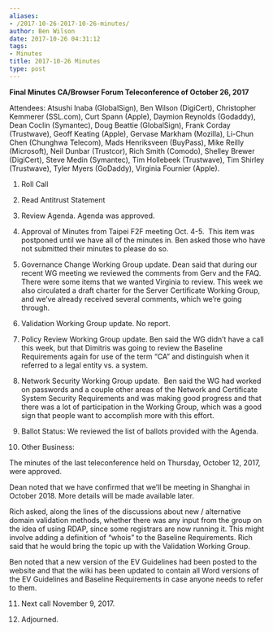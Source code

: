```yaml
---
aliases:
- /2017-10-26-2017-10-26-minutes/
author: Ben Wilson
date: 2017-10-26 04:31:12
tags:
- Minutes
title: 2017-10-26 Minutes
type: post
---
```


**Final Minutes CA/Browser Forum Teleconference of October 26, 2017**

Attendees: Atsushi Inaba (GlobalSign), Ben Wilson (DigiCert), Christopher Kemmerer (SSL.com), Curt Spann (Apple), Daymion Reynolds (Godaddy), Dean Coclin (Symantec), Doug Beattie (GlobalSign), Frank Corday (Trustwave), Geoff Keating (Apple), Gervase Markham (Mozilla), Li-Chun Chen (Chunghwa Telecom), Mads Henriksveen (BuyPass), Mike Reilly (Microsoft), Neil Dunbar (Trustcor), Rich Smith (Comodo), Shelley Brewer (DigiCert), Steve Medin (Symantec), Tim Hollebeek (Trustwave), Tim Shirley (Trustwave), Tyler Myers (GoDaddy), Virginia Fournier (Apple).

1. Roll Call

1. Read Antitrust Statement

1. Review Agenda. Agenda was approved.

1. Approval of Minutes from Taipei F2F meeting Oct. 4-5.  This item was postponed until we have all of the minutes in. Ben asked those who have not submitted their minutes to please do so.

1. Governance Change Working Group update. Dean said that during our recent WG meeting we reviewed the comments from Gerv and the FAQ. There were some items that we wanted Virginia to review. This week we also circulated a draft charter for the Server Certificate Working Group, and we’ve already received several comments, which we’re going through.

1. Validation Working Group update. No report.

1. Policy Review Working Group update. Ben said the WG didn’t have a call this week, but that Dimitris was going to review the Baseline Requirements again for use of the term “CA” and distinguish when it referred to a legal entity vs. a system.

1. Network Security Working Group update.  Ben said the WG had worked on passwords and a couple other areas of the Network and Certificate System Security Requirements and was making good progress and that there was a lot of participation in the Working Group, which was a good sign that people want to accomplish more with this effort.

1. Ballot Status: We reviewed the list of ballots provided with the Agenda.

1. Other Business:

The minutes of the last teleconference held on Thursday, October 12, 2017, were approved.

Dean noted that we have confirmed that we’ll be meeting in Shanghai in October 2018. More details will be made available later.

Rich asked, along the lines of the discussions about new / alternative domain validation methods, whether there was any input from the group on the idea of using RDAP, since some registrars are now running it. This might involve adding a definition of “whois” to the Baseline Requirements. Rich said that he would bring the topic up with the Validation Working Group.

Ben noted that a new version of the EV Guidelines had been posted to the website and that the wiki has been updated to contain all Word versions of the EV Guidelines and Baseline Requirements in case anyone needs to refer to them.

11. Next call November 9, 2017.

01. Adjourned.